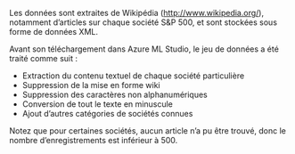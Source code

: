 Les données sont extraites de Wikipédia (<a href="http://www.wikipedia.org/">http://www.wikipedia.org/</a>), notamment d’articles sur chaque société S&P 500, et sont stockées sous forme de données XML.<p> </p>Avant son téléchargement dans Azure ML Studio, le jeu de données a été traité comme suit :<ul><li>Extraction du contenu textuel de chaque société particulière</li><li>Suppression de la mise en forme wiki</li><li>Suppression des caractères non alphanumériques</li><li>Conversion de tout le texte en minuscule</li><li>Ajout d’autres catégories de sociétés connues</li></ul><p> </p>Notez que pour certaines sociétés, aucun article n’a pu être trouvé, donc le nombre d’enregistrements est inférieur à 500.

<!---HONumber=August15_HO6-->
